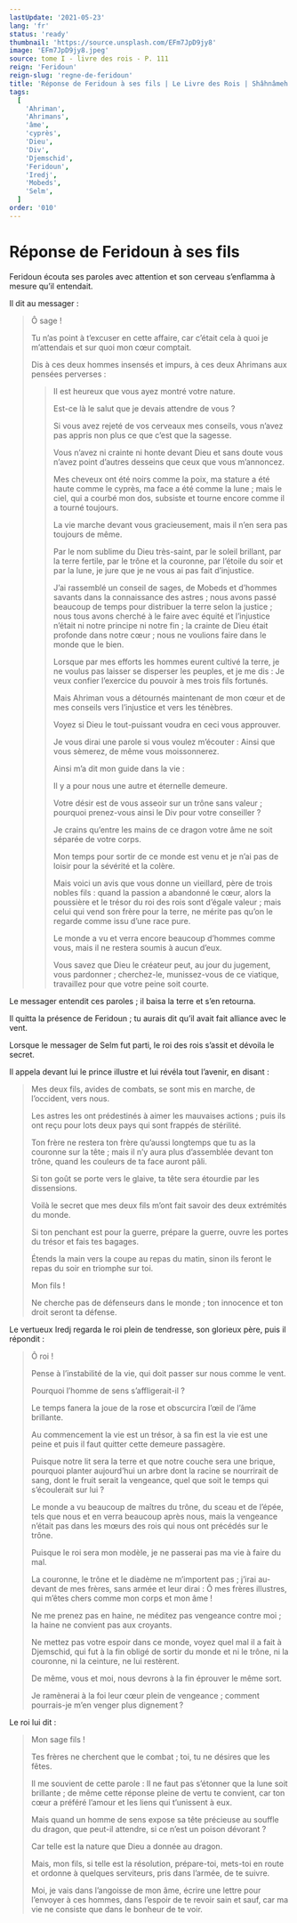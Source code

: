```yaml
---
lastUpdate: '2021-05-23'
lang: 'fr'
status: 'ready'
thumbnail: 'https://source.unsplash.com/EFm7JpD9jy8'
image: 'EFm7JpD9jy8.jpeg'
source: tome I - livre des rois - P. 111
reign: 'Feridoun'
reign-slug: 'regne-de-feridoun'
title: 'Réponse de Feridoun à ses fils | Le Livre des Rois | Shâhnâmeh'
tags:
  [
    'Ahriman',
    'Ahrimans',
    'âme',
    'cyprès',
    'Dieu',
    'Div',
    'Djemschid',
    'Feridoun',
    'Iredj',
    'Mobeds',
    'Selm',
  ]
order: '010'
---
```


<!-- LTeX: language=fr -->

# Réponse de Feridoun à ses fils

Feridoun écouta ses paroles avec attention et son cerveau s’enflamma à mesure qu’il entendait.

Il dit au messager :

> Ô sage !
>
> Tu n’as point à t’excuser en cette affaire, car c’était cela à quoi je m’attendais et sur quoi mon cœur comptait.
>
> Dis à ces deux hommes insensés et impurs, à ces deux Ahrimans aux pensées perverses :
>
> > Il est heureux que vous ayez montré votre nature.
> >
> > Est-ce là le salut que je devais attendre de vous ?
> >
> > Si vous avez rejeté de vos cerveaux mes conseils, vous n’avez pas appris non plus ce que c’est que la sagesse.
> >
> > Vous n’avez ni crainte ni honte devant Dieu et sans doute vous n’avez point d’autres desseins que ceux que vous m’annoncez.
> >
> > Mes cheveux ont été noirs comme la poix, ma stature a été haute comme le cyprès, ma face a été comme la lune ; mais le ciel, qui a courbé mon dos, subsiste et tourne encore comme il a tourné toujours.
> >
> > La vie marche devant vous gracieusement, mais il n’en sera pas toujours de même.
> >
> > Par le nom sublime du Dieu très-saint, par le soleil brillant, par la terre fertile, par le trône et la couronne, par l’étoile du soir et par la lune, je jure que je ne vous ai pas fait d’injustice.
> >
> > J’ai rassemblé un conseil de sages, de Mobeds et d’hommes savants dans la connaissance des astres ; nous avons passé beaucoup de temps pour distribuer la terre selon la justice ; nous tous avons cherché à le faire avec équité et l’injustice n’était ni notre principe ni notre fin ; la crainte de Dieu était profonde dans notre cœur ; nous ne voulions faire dans le monde que le bien.
> >
> > Lorsque par mes efforts les hommes eurent cultivé la terre, je ne voulus pas laisser se disperser les peuples, et je me dis : Je veux confier l’exercice du pouvoir à mes trois fils fortunés.
> >
> > Mais Ahriman vous a détournés maintenant de mon cœur et de mes conseils vers l’injustice et vers les ténèbres.
> >
> > Voyez si Dieu le tout-puissant voudra en ceci vous approuver.
> >
> > Je vous dirai une parole si vous voulez m’écouter : Ainsi que vous sèmerez, de même vous moissonnerez.
> >
> > Ainsi m’a dit mon guide dans la vie :
> >
> > Il y a pour nous une autre et éternelle demeure.
> >
> > Votre désir est de vous asseoir sur un trône sans valeur ; pourquoi prenez-vous ainsi le Div pour votre conseiller ?
> >
> > Je crains qu’entre les mains de ce dragon votre âme ne soit séparée de votre corps.
> >
> > Mon temps pour sortir de ce monde est venu et je n’ai pas de loisir pour la sévérité et la colère.
> >
> > Mais voici un avis que vous donne un vieillard, père de trois nobles fils : quand la passion a abandonné le cœur, alors la poussière et le trésor du roi des rois sont d’égale valeur ; mais celui qui vend son frère pour la terre, ne mérite pas qu’on le regarde comme issu d’une race pure.
> >
> > Le monde a vu et verra encore beaucoup d’hommes comme vous, mais il ne restera soumis à aucun d’eux.
> >
> > Vous savez que Dieu le créateur peut, au jour du jugement, vous pardonner ; cherchez-le, munissez-vous de ce viatique, travaillez pour que votre peine soit courte.

Le messager entendit ces paroles ; il baisa la terre et s’en retourna.

Il quitta la présence de Feridoun ; tu aurais dit qu’il avait fait alliance avec le vent.

Lorsque le messager de Selm fut parti, le roi des rois s’assit et dévoila le secret.

Il appela devant lui le prince illustre et lui révéla tout l’avenir, en disant :

> Mes deux fils, avides de combats, se sont mis en marche, de l’occident, vers nous.
>
> Les astres les ont prédestinés à aimer les mauvaises actions ; puis ils ont reçu pour lots deux pays qui sont frappés de stérilité.
>
> Ton frère ne restera ton frère qu’aussi longtemps que tu as la couronne sur la tête ; mais il n’y aura plus d’assemblée devant ton trône, quand les couleurs de ta face auront pâli.
>
> Si ton goût se porte vers le glaive, ta tête sera étourdie par les dissensions.
>
> Voilà le secret que mes deux fils m’ont fait savoir des deux extrémités du monde.
>
> Si ton penchant est pour la guerre, prépare la guerre, ouvre les portes du trésor et fais tes bagages.
>
> Étends la main vers la coupe au repas du matin, sinon ils feront le repas du soir en triomphe sur toi.
>
> Mon fils !
>
> Ne cherche pas de défenseurs dans le monde ; ton innocence et ton droit seront ta défense.

Le vertueux Iredj regarda le roi plein de tendresse, son glorieux père, puis il répondit :

> Ô roi !
>
> Pense à l’instabilité de la vie, qui doit passer sur nous comme le vent.
>
> Pourquoi l’homme de sens s’affligerait-il ?
>
> Le temps fanera la joue de la rose et obscurcira l’œil de l’âme brillante.
>
> Au commencement la vie est un trésor, à sa fin est la vie est une peine et puis il faut quitter cette demeure passagère.
>
> Puisque notre lit sera la terre et que notre couche sera une brique, pourquoi planter aujourd’hui un arbre dont la racine se nourrirait de sang, dont le fruit serait la vengeance, quel que soit le temps qui s’écoulerait sur lui ?
>
> Le monde a vu beaucoup de maîtres du trône, du sceau et de l’épée, tels que nous et en verra beaucoup après nous, mais la vengeance n’était pas dans les mœurs des rois qui nous ont précédés sur le trône.
>
> Puisque le roi sera mon modèle, je ne passerai pas ma vie à faire du mal.
>
> La couronne, le trône et le diadème ne m’importent pas ; j’irai au-devant de mes frères, sans armée et leur dirai : Ô mes frères illustres, qui m’êtes chers comme mon corps et mon âme !
>
> Ne me prenez pas en haine, ne méditez pas vengeance contre moi ; la haine ne convient pas aux croyants.
>
> Ne mettez pas votre espoir dans ce monde, voyez quel mal il a fait à Djemschid, qui fut à la fin obligé de sortir du monde et ni le trône, ni la couronne, ni la ceinture, ne lui restèrent.
>
> De même, vous et moi, nous devrons à la fin éprouver le même sort.
>
> Je ramènerai à la foi leur cœur plein de vengeance ; comment pourrais-je m’en venger plus dignement ?

Le roi lui dit :

> Mon sage fils !
>
> Tes frères ne cherchent que le combat ; toi, tu ne désires que les fêtes.
>
> Il me souvient de cette parole : Il ne faut pas s’étonner que la lune soit brillante ; de même cette réponse pleine de vertu te convient, car ton cœur a préféré l’amour et les liens qui t’unissent à eux.
>
> Mais quand un homme de sens expose sa tête précieuse au souffle du dragon, que peut-il attendre, si ce n’est un poison dévorant ?
>
> Car telle est la nature que Dieu a donnée au dragon.
>
> Mais, mon fils, si telle est la résolution, prépare-toi, mets-toi en route et ordonne à quelques serviteurs, pris dans l’armée, de te suivre.
>
> Moi, je vais dans l’angoisse de mon âme, écrire une lettre pour l’envoyer à ces hommes, dans l’espoir de te revoir sain et sauf, car ma vie ne consiste que dans le bonheur de te voir.
